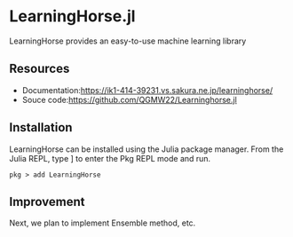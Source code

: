 # LearningHorse.jl

LearningHorse provides an easy-to-use machine learning library

## Resources
- Documentation:https://ik1-414-39231.vs.sakura.ne.jp/learninghorse/
- Souce code:https://github.com/QGMW22/Learninghorse.jl

## Installation
LearningHorse can be installed using the Julia package manager.
From the Julia REPL, type ] to enter the Pkg REPL mode and run.
```
pkg > add LearningHorse
```

## Improvement
Next, we plan to implement Ensemble method, etc.